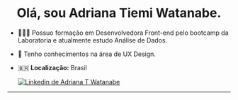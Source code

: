 <h1 align="center">Olá, sou Adriana Tiemi Watanabe.</h1>


  - 👩🏻‍🎓 Possuo formação em Desenvolvedora Front-end pelo bootcamp da Laboratoria e atualmente estudo Análise de Dados.
  - 🔸 Tenho conhecimentos na área de UX Design.
  - 🇧🇷 **Localização:** Brasil
 
      <a href="https://www.linkedin.com/in/adrianatwatanabe" target="_blank"><img src="https://img.shields.io/badge/-LinkedIn-%230077B5?style=for-the-badge&logo=linkedin&logoColor=white" alt="Linkedin de Adriana T Watanabe"></a>

---
